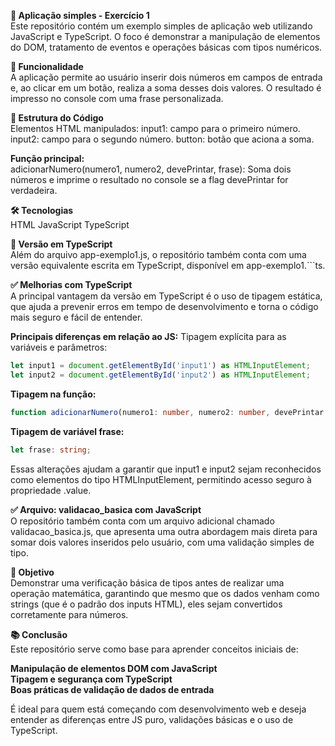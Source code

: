 **📘 Aplicação simples - Exercício 1**  
Este repositório contém um exemplo simples de aplicação web utilizando JavaScript e TypeScript. O foco é demonstrar a manipulação de elementos do DOM, tratamento de eventos e operações básicas com tipos numéricos.
  
**🚀 Funcionalidade**  
A aplicação permite ao usuário inserir dois números em campos de entrada e, ao clicar em um botão, realiza a soma desses dois valores. O resultado é impresso no console com uma frase personalizada.
  
**📂 Estrutura do Código**  
Elementos HTML manipulados:
input1: campo para o primeiro número.
input2: campo para o segundo número.
button: botão que aciona a soma.
  
**Função principal:**  
adicionarNumero(numero1, numero2, devePrintar, frase): Soma dois números e imprime o resultado no console se a flag devePrintar for verdadeira.
  
**🛠️ Tecnologias**  
HTML
JavaScript
TypeScript
  
**🧩 Versão em TypeScript**  
Além do arquivo app-exemplo1.js, o repositório também conta com uma versão equivalente escrita em TypeScript, disponível em app-exemplo1.```ts.
  
**✅ Melhorias com TypeScript**  
A principal vantagem da versão em TypeScript é o uso de tipagem estática, que ajuda a prevenir erros em tempo de desenvolvimento e torna o código mais seguro e fácil de entender.
  
**Principais diferenças em relação ao JS:**
Tipagem explícita para as variáveis e parâmetros:
```ts
let input1 = document.getElementById('input1') as HTMLInputElement;
let input2 = document.getElementById('input2') as HTMLInputElement;
```
  
**Tipagem na função:**
```ts
function adicionarNumero(numero1: number, numero2: number, devePrintar: boolean, frase: string)
```
  
**Tipagem de variável frase:**
```ts
let frase: string;
```
Essas alterações ajudam a garantir que input1 e input2 sejam reconhecidos como elementos do tipo HTMLInputElement, permitindo acesso seguro à propriedade .value.
  
**✅ Arquivo: validacao_basica com JavaScript**  
O repositório também conta com um arquivo adicional chamado validacao_basica.js, que apresenta uma outra abordagem mais direta para somar dois valores inseridos pelo usuário, com uma validação simples de tipo.
  
**🧠 Objetivo**  
Demonstrar uma verificação básica de tipos antes de realizar uma operação matemática, garantindo que mesmo que os dados venham como strings (que é o padrão dos inputs HTML), eles sejam convertidos corretamente para números.
  
**📚 Conclusão**  
Este repositório serve como base para aprender conceitos iniciais de:

**Manipulação de elementos DOM com JavaScript**  
**Tipagem e segurança com TypeScript**  
**Boas práticas de validação de dados de entrada**  
  
É ideal para quem está começando com desenvolvimento web e deseja entender as diferenças entre JS puro, validações básicas e o uso de TypeScript.